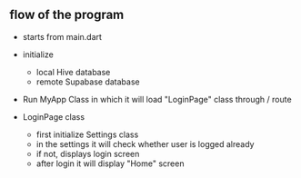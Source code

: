 
## flow of the program
 - starts from main.dart
 - initialize
    - local Hive database
    - remote Supabase database
 - Run MyApp Class in which it will load "LoginPage" class through / route  

 - LoginPage class
    - first initialize Settings class
    - in the settings it will check whether user is logged already
    - if not, displays login screen
    - after login it will display "Home" screen


